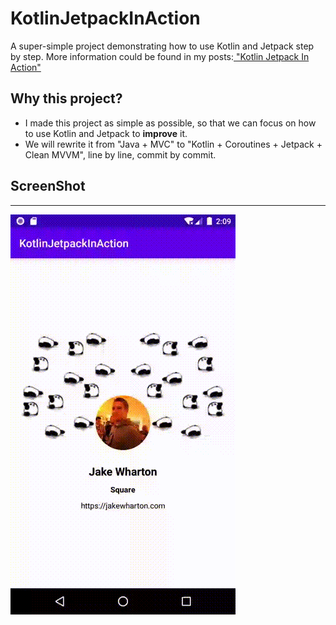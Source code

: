 # KotlinJetpackInAction
A super-simple project demonstrating how to use Kotlin and Jetpack step by step. More information could be found in my posts:[ "Kotlin Jetpack In Action"](https://juejin.im/post/5ee624756fb9a047bb6a69cf)

## Why this project?

- I made this project as simple as possible, so that we can focus on how to use Kotlin and Jetpack to **improve** it.
- We will rewrite it from "Java + MVC" to "Kotlin + Coroutines + Jetpack + Clean MVVM", line by line, commit by commit.

## ScreenShot
-----------------
![ScreenShot](./screenshot/screen.gif)
